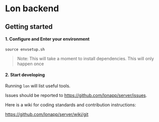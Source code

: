 # Lon backend

## Getting started

#### 1. Configure and Enter your environment
```
source envsetup.sh
```
> Note: This will take a moment to install dependencies.
> This will only happen once

#### 2. Start developing
Running `lon` will list useful tools.

Issues should be reported to https://github.com/lonapp/server/issues.

Here is a wiki for coding standards and contribution instructions:

https://github.com/lonapp/server/wiki/git
